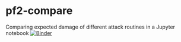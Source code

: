 # pf2-compare

Comparing expected damage of different attack routines in a Jupyter notebook
[![Binder](https://mybinder.org/badge_logo.svg)](https://mybinder.org/v2/gh/bahalbach/pf2-compare/master?filepath=https%3A%2F%2Fgithub.com%2Fbahalbach%2Fpf2-compare%2Fblob%2Fmaster%2Fpf2%2520attack%2520comparer.ipynb)
